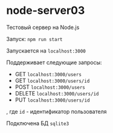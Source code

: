  # node-server03

Тестовый сервер на Node.js

Запуск: `npm run start`

Запускается на `localhost:3000`

Поддерживает следующие запросы:
- GET `localhost:3000/users`
- GET `localhost:3000/users/id`
- POST `localhost:3000/users`
- DELETE `localhost:3000/users/id`
- PUT `localhost:3000/users/id`

, где `id` - идентификатор пользователя

Подключена БД `sqlite3`